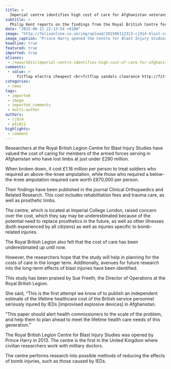```yaml
---
title: >
  Imperial centre identifies high cost of care for Afghanistan veterans
subtitle: >
  Philip Kent reports on the findings from the Royal British Centre for Blast Injury Studies
date: "2015-06-11 22:13:54 +0100"
image: "http://felixonline.co.uk/img/upload/201506112313-cj914-blast-centre.jpg"
image_caption: "Prince Harry opened the Centre for Blast Injury Studies in 2013."
headline: true
featured: true
imported: true
aliases:
 - /news/5611/imperial-centre-identifies-high-cost-of-care-for-afghanistan-veterans
comments:
 - value: >
     fitflop electra cheapest <br>fitflop sandals clearance http://fitflopssalesingapore.blogspot.com/,fitflops compare price <br>fitflop online http://australiafitflops.iemiller.net/,birkenstock gizeh sandals <br>birkenstock arizona sandals http://birkenstockaustralia.blogspot.com/,Naming its team in within the of European clubs like Leeds United and Manchester United, H.C. So just how this method means in fifa ultimate team? Its when players would be most valuable. <br>crÃ©dits fut rapidement http://creditsfut.com/,louboutin online <br>cheap christian louboutin http://canadachristianlouboutinoutlet.blogspot.com/
categories:
 - news
tags:
 - imported
 - image
 - imported_comments
 - multi-author
authors:
 - cj914
 - pk1811
highlights:
 - comment
---
```


Researchers at the Royal British Legion Centre for Blast Injury Studies have valued the cost of caring for members of the armed forces serving in Afghanistan who have lost limbs at just under £290 million.

When broken down, it cost £1.16 million per person to treat soldiers who required an above-the-knee amputation, while those who required a below-the-knee amputation required care worth £870,000 per person.

Their findings have been published in the journal Clinical Orthopaedics and Related Research. This cost includes rehabilitation fees and trauma care, as well as prosthetic limbs.

The centre, which is located at Imperial College London, raised concern over the cost, which they say may be underestimated because of the potential need to replace prosthetics in the future, as well as other illnesses (both experienced by all citizens) as well as injuries specific to bomb-related injuries.

The Royal British Legion also felt that the cost of care has been underestimated up until now.

However, the researchers hope that the study will help in planning for the costs of care in the longer term. Additionally, avenues for future research into the long-term effects of blast injuries have been identified.

This study has been praised by Sue Freeth, the Director of Operations at the Royal British Legion.

She said, “This is the first attempt we know of to publish an independent estimate of the lifetime healthcare cost of the British service personnel seriously injured by IEDs [improvised explosive devices] in Afghanistan.

“This paper should alert health commissioners to the scale of the problem, and help them to plan ahead to meet the lifetime health care needs of this generation.”

The Royal British Legion Centre for Blast Injury Studies was opened by Prince Harry in 2013. The centre is the first in the United Kingdom where civilian researchers work with military doctors.

The centre performs research into possible methods of reducing the effects of bomb injuries, such as those caused by IEDs.
